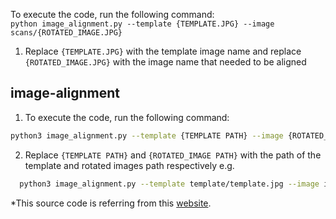 To execute the code, run the following command: <br />
```python image_alignment.py --template {TEMPLATE.JPG} --image scans/{ROTATED_IMAGE.JPG}``` <br />
1. Replace `{TEMPLATE.JPG}` with the template image name and replace `{ROTATED_IMAGE.JPG}` with the image name that needed to be aligned


## image-alignment

1. To execute the code, run the following command: 
  ```bash
  python3 image_alignment.py --template {TEMPLATE PATH} --image {ROTATED_IMAGE PATH}
  ```

2. Replace `{TEMPLATE PATH}`  and `{ROTATED_IMAGE PATH}` with the path of the template and rotated images path respectively e.g.  
  ```bash
    python3 image_alignment.py --template template/template.jpg --image images/images.jpg
  ```

*This source code is referring from this [website](https://www.pyimagesearch.com/2020/08/31/image-alignment-and-registration-with-opencv/).